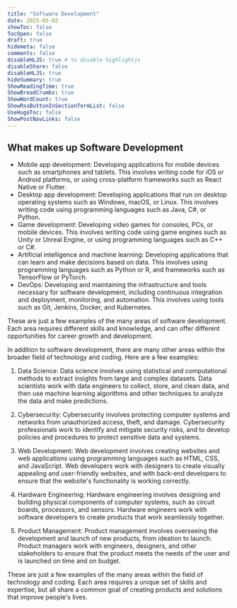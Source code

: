 ```yaml
---
title: "Software Development"
date: 2023-05-02
showToc: false
TocOpen: false
draft: true
hidemeta: false
comments: false
disableHLJS: true # to disable highlightjs
disableShare: false
disableHLJS: true
hideSummary: true
ShowReadingTime: true
ShowBreadCrumbs: true
ShowWordCount: true
ShowRssButtonInSectionTermList: false
UseHugoToc: false
ShowPostNavLinks: false
---
```





## What makes up Software Development

- Mobile app development: Developing applications for mobile devices such as smartphones and tablets. This involves writing code for iOS or Android platforms, or using cross-platform frameworks such as React Native or Flutter.
- Desktop app development: Developing applications that run on desktop operating systems such as Windows, macOS, or Linux. This involves writing code using programming languages such as Java, C#, or Python.
- Game development: Developing video games for consoles, PCs, or mobile devices. This involves writing code using game engines such as Unity or Unreal Engine, or using programming languages such as C++ or C#.
- Artificial intelligence and machine learning: Developing applications that can learn and make decisions based on data. This involves using programming languages such as Python or R, and frameworks such as TensorFlow or PyTorch.
- DevOps: Developing and maintaining the infrastructure and tools necessary for software development, including continuous integration and deployment, monitoring, and automation. This involves using tools such as Git, Jenkins, Docker, and Kubernetes.

These are just a few examples of the many areas of software development. Each area requires different skills and knowledge, and can offer different opportunities for career growth and development.



In addition to software development, there are many other areas within the broader field of technology and coding. Here are a few examples:

1. Data Science: Data science involves using statistical and computational methods to extract insights from large and complex datasets. Data scientists work with data engineers to collect, store, and clean data, and then use machine learning algorithms and other techniques to analyze the data and make predictions.

2. Cybersecurity: Cybersecurity involves protecting computer systems and networks from unauthorized access, theft, and damage. Cybersecurity professionals work to identify and mitigate security risks, and to develop policies and procedures to protect sensitive data and systems.

3. Web Development: Web development involves creating websites and web applications using programming languages such as HTML, CSS, and JavaScript. Web developers work with designers to create visually appealing and user-friendly websites, and with back-end developers to ensure that the website's functionality is working correctly.

4. Hardware Engineering: Hardware engineering involves designing and building physical components of computer systems, such as circuit boards, processors, and sensors. Hardware engineers work with software developers to create products that work seamlessly together.

5. Product Management: Product management involves overseeing the development and launch of new products, from ideation to launch. Product managers work with engineers, designers, and other stakeholders to ensure that the product meets the needs of the user and is launched on time and on budget.

These are just a few examples of the many areas within the field of technology and coding. Each area requires a unique set of skills and expertise, but all share a common goal of creating products and solutions that improve people's lives.



